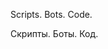 Scripts. Bots. Code.

Скрипты. Боты. Код. 



<!---
joeruhacker/joeruhacker is a ✨ special ✨ repository because its `README.md` (this file) appears on your GitHub profile.
You can click the Preview link to take a look at your changes.
--->
